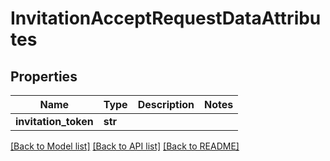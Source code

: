 # InvitationAcceptRequestDataAttributes

## Properties
Name | Type | Description | Notes
------------ | ------------- | ------------- | -------------
**invitation_token** | **str** |  | 

[[Back to Model list]](../README.md#documentation-for-models) [[Back to API list]](../README.md#documentation-for-api-endpoints) [[Back to README]](../README.md)

